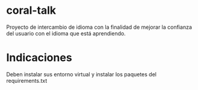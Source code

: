 # coral-talk
Proyecto de intercambio de idioma con la finalidad de mejorar la confianza del usuario con el idioma que está aprendiendo.

# Indicaciones
Deben instalar sus entorno virtual y instalar los paquetes del requirements.txt